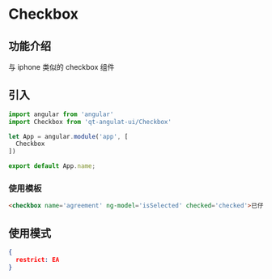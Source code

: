 # Checkbox

## 功能介绍

与 iphone 类似的 checkbox 组件

## 引入

```javascript
import angular from 'angular'
import Checkbox from 'qt-angulat-ui/Checkbox'

let App = angular.module('app', [
  Checkbox
])

export default App.name;
```

### 使用模板

```html
<checkbox name='agreement' ng-model='isSelected' checked='checked'>已仔细阅读并同意</checkbox>
```

## 使用模式

```JSON
{
  restrict: EA
}
```
